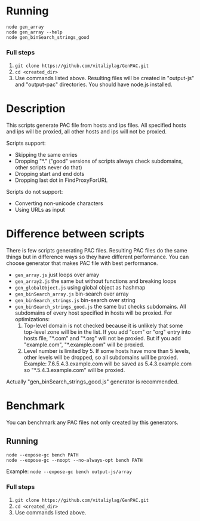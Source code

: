 # Running

`node gen_array`<br>
`node gen_array --help`<br>
`node gen_binSearch_strings_good`<br>

### Full steps
1. `git clone https://github.com/vitaliylag/GenPAC.git`
2. `cd <created_dir>`
3. Use commands listed above. Resulting files will be created in "output-js" and "output-pac" directories. You should have node.js installed.



# Description

This scripts generate PAC file from hosts and ips files. All specified hosts and ips will be
proxied, all other hosts and ips will not be proxied.

Scripts support:
- Skipping the same enries
- Dropping "\*." ("good" versions of scripts always check subdomains, other scripts never do that)
- Dropping start and end dots
- Dropping last dot in FindProxyForURL

Scripts do not support:
- Converting non-unicode characters
- Using URLs as input



# Difference between scripts

There is few scripts generating PAC files. Resulting PAC files do the same things but in difference
ways so they have different performance. You can choose generator that makes PAC file with best
performance.

- `gen_array.js`                  just loops over array
- `gen_array2.js`                 the same but without functions and breaking loops
- `gen_globalObject.js`           using global object as hashmap
- `gen_binSearch_array.js`        bin-search over array
- `gen_binSearch_strings.js`      bin-search over string
- `gen_binSearch_strings_good.js` the same but checks subdomains. All subdomains of every host specified 
                                  in hosts will be proxied. For optimizations:
  1. Top-level domain is not checked because it is unlikely that some
     top-level zone will be in the list. If you add "com" or "org" entry
     into hosts file, "\*.com" and "\*.org" will not be proxied. But if
     you add "example.com", "\*.example.com" will be proxied.
  2. Level number is limited by 5. If some hosts have more than 5
     levels, other levels will be dropped, so all subdomains will be
     proxied. Example: 7.6.5.4.3.example.com will be saved as
     5.4.3.example.com so "\*.5.4.3.example.com" will be proxied.

Actually "gen_binSearch_strings_good.js" generator is recommended.



# Benchmark

You can benchmark any PAC files not only created by this generators.

## Running
`node --expose-gc bench PATH`<br>
`node --expose-gc --noopt --no-always-opt bench PATH`<br>

Example:
`node --expose-gc bench output-js/array`

### Full steps
1. `git clone https://github.com/vitaliylag/GenPAC.git`
2. `cd <created_dir>`
3. Use commands listed above.
